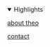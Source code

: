 
<details class=detSubMenu open>

<summary>Highlights</summary>


[about theo]( #page/about.md )

[contact]( #page/contact.md )

</details>